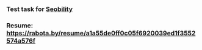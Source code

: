 ### Test task for [Seobility](https://rabota.by/vacancy/88270956?hhtmFrom=chat)

### Resume: https://rabota.by/resume/a1a55de0ff0c05f6920039ed1f3552574a576f
